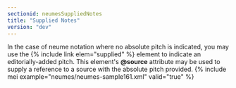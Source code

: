 ```yaml
---
sectionid: neumesSuppliedNotes
title: "Supplied Notes"
version: "dev"
---
```


In the case of neume notation where no absolute pitch is indicated, you may use the {% include link elem="supplied" %} element to indicate an editorially-added pitch. This element's **@source** attribute may be used to supply a reference to a source with the absolute pitch provided.
{% include mei example="neumes/neumes-sample161.xml" valid="true" %}
    